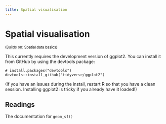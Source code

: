 ```yaml
---
title: Spatial visualisation
---
```


<!-- Generated automatically from spatial-vis.yml. Do not edit by hand -->

# Spatial visualisation
<small>(Builds on: [Spatial data basics](spatial-basics.md))</small>

This currently requires the development version of ggplot2. You can
install it from GitHub by using the devtools package:

```{r, eval = FALSE}
# install.packages("devtools")
devtools::install_github("tidyverse/ggplot2")
```

(If you have an issues during the install, restart R so that you
have a clean session. Installing ggplot2 is tricky if you already have it
loaded!)

## Readings

The documentation for `geom_sf()`



